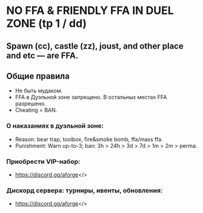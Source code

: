 # NO FFA & FRIENDLY FFA IN DUEL ZONE (tp 1 / dd)
## Spawn (сс), castle (zz), joust, and other place and etc — are FFA.

## **Общие правила**
- Не быть мудаком.
- FFA в Дуэльной зоне запрещено. В остальных местах FFA разрешено.
- Cheating = BAN.

### О наказаниях в дуэльной зоне:
- Reason: bear trap, toolbox, fire&smoke bomb, ffa/mass ffa.
- Punishment: Warn up-to-3; ban: 3h > 24h > 3d > 7d > 1m > 2m > perma.

### **Приобрести VIP-набор:**
- <a id="Перейти в дискорд сообщества">https://discord.gg/aforge</>

### Дискорд сервера: турниры, ивенты, обновления:
- <a id="Adamantium FORGE">https://discord.gg/aforge</>
